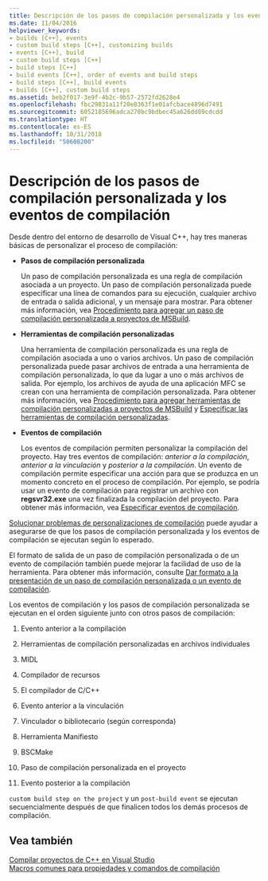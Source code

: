 ```yaml
---
title: Descripción de los pasos de compilación personalizada y los eventos de compilación
ms.date: 11/04/2016
helpviewer_keywords:
- builds [C++], events
- custom build steps [C++], customizing builds
- events [C++], build
- custom build steps [C++]
- build steps [C++]
- build events [C++], order of events and build steps
- build steps [C++], build events
- builds [C++], custom build steps
ms.assetid: beb2f017-3e9f-4b2c-9b57-2572fd2628e4
ms.openlocfilehash: fbc29831a11f20e8363f1e01afcbace4896d7491
ms.sourcegitcommit: 6052185696adca270bc9bdbec45a626dd89cdcdd
ms.translationtype: HT
ms.contentlocale: es-ES
ms.lasthandoff: 10/31/2018
ms.locfileid: "50608200"
---
```

# <a name="understanding-custom-build-steps-and-build-events"></a>Descripción de los pasos de compilación personalizada y los eventos de compilación

Desde dentro del entorno de desarrollo de Visual C++, hay tres maneras básicas de personalizar el proceso de compilación:

- **Pasos de compilación personalizada**

   Un paso de compilación personalizada es una regla de compilación asociada a un proyecto. Un paso de compilación personalizada puede especificar una línea de comandos para su ejecución, cualquier archivo de entrada o salida adicional, y un mensaje para mostrar. Para obtener más información, vea [Procedimiento para agregar un paso de compilación personalizada a proyectos de MSBuild](../build/how-to-add-a-custom-build-step-to-msbuild-projects.md).

- **Herramientas de compilación personalizadas**

   Una herramienta de compilación personalizada es una regla de compilación asociada a uno o varios archivos. Un paso de compilación personalizada puede pasar archivos de entrada a una herramienta de compilación personalizada, lo que da lugar a uno o más archivos de salida. Por ejemplo, los archivos de ayuda de una aplicación MFC se crean con una herramienta de compilación personalizada. Para obtener más información, vea [Procedimiento para agregar herramientas de compilación personalizadas a proyectos de MSBuild](../build/how-to-add-custom-build-tools-to-msbuild-projects.md) y [Especificar las herramientas de compilación personalizadas](../ide/specifying-custom-build-tools.md).

- **Eventos de compilación**

   Los eventos de compilación permiten personalizar la compilación del proyecto. Hay tres eventos de compilación: *anterior a la compilación*, *anterior a la vinculación* y *posterior a la compilación*. Un evento de compilación permite especificar una acción para que se produzca en un momento concreto en el proceso de compilación. Por ejemplo, se podría usar un evento de compilación para registrar un archivo con **regsvr32.exe** una vez finalizada la compilación del proyecto. Para obtener más información, vea [Especificar eventos de compilación](../ide/specifying-build-events.md).

[Solucionar problemas de personalizaciones de compilación](../ide/troubleshooting-build-customizations.md) puede ayudar a asegurarse de que los pasos de compilación personalizada y los eventos de compilación se ejecutan según lo esperado.

El formato de salida de un paso de compilación personalizada o de un evento de compilación también puede mejorar la facilidad de uso de la herramienta. Para obtener más información, consulte [Dar formato a la presentación de un paso de compilación personalizada o un evento de compilación](../ide/formatting-the-output-of-a-custom-build-step-or-build-event.md).

Los eventos de compilación y los pasos de compilación personalizada se ejecutan en el orden siguiente junto con otros pasos de compilación:

1. Evento anterior a la compilación

2. Herramientas de compilación personalizadas en archivos individuales

3. MIDL

4. Compilador de recursos

5. El compilador de C/C++

6. Evento anterior a la vinculación

7. Vinculador o bibliotecario (según corresponda)

8. Herramienta Manifiesto

9. BSCMake

10. Paso de compilación personalizada en el proyecto

11. Evento posterior a la compilación

`custom build step on the project` y un `post-build event` se ejecutan secuencialmente después de que finalicen todos los demás procesos de compilación.

## <a name="see-also"></a>Vea también

[Compilar proyectos de C++ en Visual Studio](../ide/building-cpp-projects-in-visual-studio.md)<br>
[Macros comunes para propiedades y comandos de compilación](../ide/common-macros-for-build-commands-and-properties.md)
